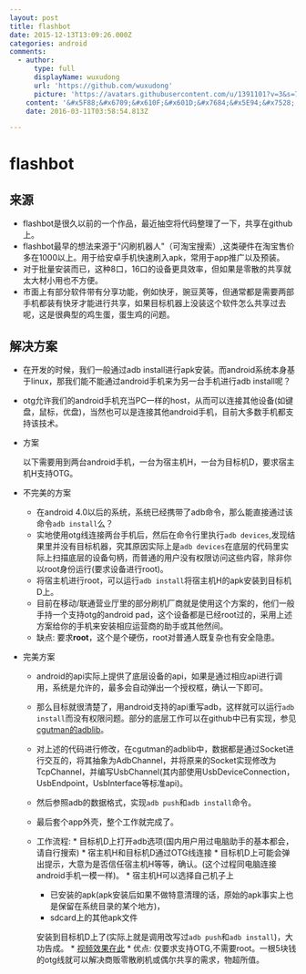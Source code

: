 ```yaml
---
layout: post
title: flashbot
date: 2015-12-13T13:09:26.000Z
categories: android
comments:
  - author:
      type: full
      displayName: wuxudong
      url: 'https://github.com/wuxudong'
      picture: 'https://avatars.githubusercontent.com/u/1391101?v=3&s=73'
    content: '&#x5F88;&#x6709;&#x610F;&#x601D;&#x7684;&#x5E94;&#x7528;'
    date: 2016-03-11T03:58:54.813Z

---
```



# flashbot

## 来源

*   flashbot是很久以前的一个作品，最近抽空将代码整理了一下，共享在github上。
*   flashbot最早的想法来源于"闪刷机器人"（可淘宝搜索）,这类硬件在淘宝售价多在1000以上。用于给安卓手机快速刷入apk，常用于app推广以及预装。
*   对于批量安装而已，这种8口，16口的设备更具效率，但如果是零散的共享就太大材小用也不方便。
*   市面上有部分软件带有分享功能，例如快牙，豌豆荚等，但通常都是需要两部手机都装有快牙才能进行共享，如果目标机器上没装这个软件怎么共享过去呢，这是很典型的鸡生蛋，蛋生鸡的问题。

## 解决方案

*   在开发的时候，我们一般通过adb install进行apk安装。而android系统本身基于linux，那我们能不能通过android手机来为另一台手机进行adb install呢？
*   otg允许我们的android手机充当PC一样的host，从而可以连接其他设备(如键盘，鼠标，优盘)，当然也可以是连接其他android手机，目前大多数手机都支持该技术。
*   方案

	以下需要用到两台android手机，一台为宿主机H，一台为目标机D，要求宿主机H支持OTG。
   *  不完美的方案
       *  在android 4.0以后的系统，系统已经携带了adb命令，那么能直接通过该命令`adb install`么？ 
       *  实地使用otg线连接两台手机后，然后在命令行里执行`adb devices`,发现结果里并没有目标机器，究其原因实际上是`adb devices`在底层的代码里实际上扫描底层的设备句柄，而普通的用户没有权限访问这些内容，除非你以root身份运行(要求设备进行root)。
       *  将宿主机进行root，可以运行`adb install`将宿主机H的apk安装到目标机D上。
       *  目前在移动/联通营业厅里的部分刷机厂商就是使用这个方案的，他们一般手持一个支持otg的android pad，这个设备都是已经root过的，采用上述方案给你的手机来安装相应运营商的助手或其他然间。
       *  缺点: 要求**root**，这个是个硬伤，root对普通人既复杂也有安全隐患。
   *  	完美方案
   		*    android的api实际上提供了底层设备的api，如果是通过相应api进行调用，系统是允许的，最多会自动弹出一个授权框，确认一下即可。
   		*    那么目标就很清楚了，用android支持的api重写adb，这样就可以运行`adb install`而没有权限问题。部分的底层工作可以在github中已有实现，参见[cgutman的adblib](https://github.com/cgutman/AdbLib/tree/master/src/com/cgutman/adblib)。
   		*    对上述的代码进行修改，在cgutman的adblib中，数据都是通过Socket进行交互的，将其抽象为AdbChannel，并将原来的Socket实现修改为TcpChannel，并编写UsbChannel(其内部使用UsbDeviceConnection，UsbEndpoint，UsbInterface等标准api)。
   		*    然后参照adb的数据格式，实现`adb push`和`adb install`命令。
   		*    最后套个app外壳，整个工作就完成了。
   		*    工作流程:
     		*    目标机D上打开adb选项(国内用户用过电脑助手的基本都会，请自行搜索)
     		*    宿主机H和目标机D通过OTG线连接
     		*    目标机D上可能会弹出提示，大意为是否信任宿主机H等等，确认。(这个过程同电脑连接android手机一模一样)。
     		*    宿主机H可以选择自己机子上
     		  *    已安装的apk(apk安装后如果不做特意清理的话，原始的apk事实上也是保留在系统目录的某个地方)，
     		  *    sdcard上的其他apk文件
     		  
     		  安装到目标机D上了(实际上就是调用改写过`adb push`和`adb install`)，大功告成。
      * [视频效果在此](http://v.youku.com/v_show/id_XNjg3MzAxOTQ4.html?from=s1.8-1-1.2)
      * 优点: 仅要求支持OTG,不需要root。一根5块钱的otg线就可以解决商贩零散刷机或偶尔共享的需求，物超所值。

